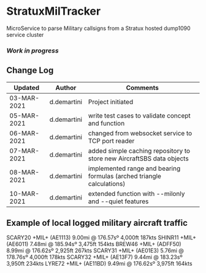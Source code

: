 # StratuxMilTracker
MicroService to parse Military callsigns from a Stratux hosted dump1090 service cluster 

### *Work in progress*


## Change Log
| Updated | Author | Comments |
| --- | --- |--- |
| 03-MAR-2021 | d.demartini | Project initiated |
| 05-MAR-2021 | d.demartini | write test cases to validate concept and function | 
| 06-MAR-2021 | d.demartini | changed from websocket service to TCP port reader |
| 07-MAR-2021 | d.demartini | added simple caching repository to store new AircraftSBS data objects |
| 08-MAR-2021 | d.demartini | implemented range and bearing formulas (arched triangle calculations) | 
| 10-MAR-2021 | d.demartini | extended function with --milonly and --quiet features | 

## Example of local logged military aircraft traffic
 SCARY20 +MIL+ (AE1113)  9.00mi @ 176.57sº  4,000ft  187kts
 SHINR11 +MIL+ (AE6011)  7.48mi @ 185.94sº  3,475ft  154kts
 BREW46 +MIL+ (ADFF50)  8.99mi @ 176.62sº  2,925ft  267kts
 SCARY31 +MIL+ (AE01E3)  5.76mi @ 178.76sº  4,000ft  178kts
 SCARY32 +MIL+ (AE13F7)  9.44mi @ 183.23sº  3,950ft  234kts
 LYRE72 +MIL+ (AE11BD)  9.49mi @ 176.62sº  3,975ft  164kts
	 		

